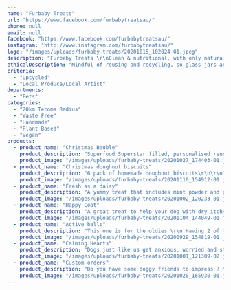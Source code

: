```yaml
---
name: "Furbaby Treats"
url: "https://www.facebook.com/furbabytreatsau/"
phone: null
email: null
facebook: "https://www.facebook.com/furbabytreatsau/"
instagram: "http://www.instagram.com/furbabytreatsau/"
logo: "/images/uploads/furbaby-treats/20201015_102024-01.jpeg"
description: "Furbaby Treats \r\nClean & nutritional, with only natural ingredients vegetarian/vegan dog treats. \r\nFrom small to large dogs there are treats for all types of dogs. \r\nChristmas gifts and options of treats in recycled jars."
ethicalDescription: "Mindful of reusing and recycling, so glass jars are used for some of our treats.\r\nKeeping my treats meat free all hand made/baked."
criteria:
  - "Upcycled"
  - "Local Produce/Local Artist"
departments:
  - "Pets"
categories:
  - "20km Tecoma Radius"
  - "Waste Free"
  - "Handmade"
  - "Plant Based"
  - "Vegan"
products:
  - product_name: "Christmas Bauble"
    product_description: "Superfood Superstar filled, personalised reusable Bauble.\r\n\r\nIngredients\r\nWholemeal flour/ oat flour/ homemade peanut butter/ homemade apple sauce / chia seeds/homemade pumpkin puree/tumeric"
    product_image: "/images/uploads/furbaby-treats/20201027_174403-01.jpeg"
  - product_name: "Christmas doughnut biscuits"
    product_description: "6 pack of homemade doughnut biscuits\r\n\r\nIngredients\r\nWholemeal flour/ oat flour / free range egg/homemade pumpkin puree/ homemade peanut butter/homemade apple sauce/ organic coconut oil/ cinnamon/chia seeds"
    product_image: "/images/uploads/furbaby-treats/20201110_154912-01.jpeg"
  - product_name: "Fresh as a daisy"
    product_description: "A yummy treat that includes mint powder and parsley to help freshen your dogs breathe.\r\n\r\nIngredients\r\nOat flour/free range egg/homemade apple sauce/ fresh parsley / homemade mint powder/homemade apple sauce/organic coconut oil."
    product_image: "/images/uploads/furbaby-treats/20201002_120233-01.jpeg"
  - product_name: "Happy Coat"
    product_description: "A great treat to help your dog with dry itchy skin/ flea prone and to shine their coat.\r\n\r\nIngredients\r\nBrewers yeast/ organic coconut oil"
    product_image: "/images/uploads/furbaby-treats/20201104_144049-01.jpeg"
  - product_name: "Active balls"
    product_description: "This one is for the oldies \r\n Having 2 of them myself it was a must to make a treat with Rose hip. Rose hip is a plant-based anti-inflammatory and immune system support for your dogs joint health and general well-being.\r\nIt helps reduce inflammation, protect cartilage and boost their immunity.\r\n\r\nThese are a Raw Ball\r\nIngredients- Oats/homemade pumpkin puree/homemade peanut butter/cinnamon/organic coconut oil/rosehip powder.\r\n\r\n3 weeks worth ( as this is recommended time for joints to ease and vitality to return)."
    product_image: "/images/uploads/furbaby-treats/20200929_154819-01.jpeg"
  - product_name: "Calming Hearts"
    product_description: "Dogs just like us get anxious, worried and struggle to sleep from time to time. \r\n\r\nOur calming Hearts include Dried Lavender and organic Chamomile powder to help your furbaby relax -️\r\n\r\nIngredients - \r\nWholemeal flour/homemade apple sauce/free range eggs/organic coconut oil/organic dried chamomile/dried lavendar/beetroot."
    product_image: "/images/uploads/furbaby-treats/20201001_121309-02.jpeg"
  - product_name: "Custom orders"
    product_description: "Do you have some doggy friends to impress ? Maybe you're a groomer/Vet and looking for a Christmas gift .\r\n\r\nJust message to discuss options."
    product_image: "/images/uploads/furbaby-treats/20201020_165930-01.jpeg"
---
```

